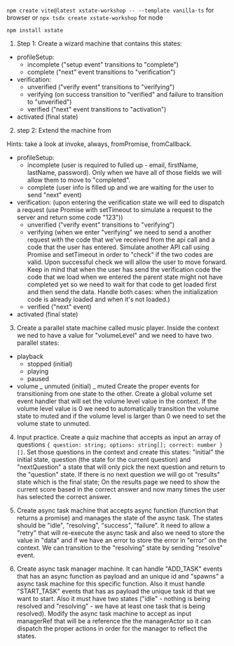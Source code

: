 `npm create vite@latest xstate-workshop -- --template vanilla-ts` for browser or `npx tsdx create xstate-workshop` for node

`npm install xstate`

1. Step 1: Create a wizard machine that contains this states:

- profileSetup:
  - incomplete ("setup event" transitions to "complete")
  - complete ("next" event transitions to "verification")
- verification:
  - unverified ("verify event" transitions to "verifying")
  - verifying (on success transition to "verified" and failure to transition to "unverified")
  - verified ("next" event transitions to "activation")
- activated (final state)

2. step 2: Extend the machine from

Hints: take a look at invoke, always, fromPromise, fromCallback.

- profileSetup:
  - incomplete (user is required to fulled up - email, firstName, lastName, password). Only when we have all of those fields we will allow them to move to "completed".
  - complete (user info is filled up and we are waiting for the user to send "next" event)
- verification: (upon entering the verification state we will eed to dispatch a request (use Promise with setTimeout to simulate a request to the server and return some code "123"))
  - unverified ("verify event" transitions to "verifying")
  - verifying (when we enter "verifying" we need to send a another request with the code that we've received from the api call and a code that the user has entered. Simulate another API call using Promise and setTimeout in order to "check" if the two codes are valid. Upon successful check we will allow the user to move forward. Keep in mind that when the user has send the verification code the code that we load when we entered the parent state might not have completed yet so we need to wait for that code to get loaded first and then send the data. Handle both cases: when the initialization code is already loaded and when it's not loaded.)
  - verified ("next" event)
- activated (final state)

3. Create a parallel state machine called music player. Inside the context we ned to have a value for "volumeLevel" and we need to have two parallel states:

- playback
  - stopped (initial)
  - playing
  - paused
- volume
  _ unmuted (initial)
  _ muted
  Create the proper events for transitioning from one state to the other. Create a global volume set event handler that will set the volume level value in the context. If the volume level value is 0 we need to automatically transition the volume state to muted and if the volume level is larger than 0 we need to set the volume state to unmuted.

4. Input practice. Create a quiz machine that accepts as input an array of questions `{ question: string; options: string[]; correct: number }[]`. Set those questions in the context and create this states: "initial" the initial state, question (the state for the current question) and "nextQuestion" a state that will only pick the next question and return to the "question" state. If there is no next question we will go ot "results" state which is the final state; On the results page we need to show the current score based in the correct answer and now many times the user has selected the correct answer.

5. Create async task machine that accepts async function (function that returns a promise) and manages the state of the async task. The states should be "idle", "resolving", "success", "failure". It need to allow a "retry" that will re-execute the async task and also we need to store the value in "data" and if we have an error to store the error in "error" on the context. We can transition to the "resolving" state by sending "resolve" event.

6. Create async task manager machine. It can handle "ADD_TASK" events that has an async function as payload and an unique id and "spawns" a async task machine for this specific function. Also it must handle "START_TASK" events that has as payload the unique task id that we want to start. Also it must have two states ("idle" - nothing is being resolved and "resolving" - we have at least one task that is being resolved). Modify the async task machine to accept as input managerRef that will be a reference the the managerActor so it can dispatch the proper actions in order for the manager to reflect the states.
